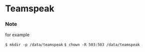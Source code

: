 # Teamspeak

### Note
for example

`$ mkdir -p /data/teamspeak`
`$ chown -R 503:503 /data/teamspeak`
